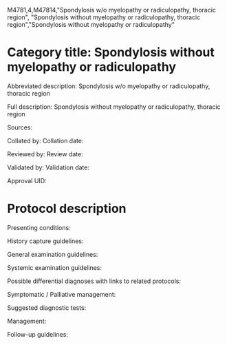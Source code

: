 M4781,4,M47814,"Spondylosis w/o myelopathy or radiculopathy, thoracic region", "Spondylosis without myelopathy or radiculopathy, thoracic region","Spondylosis without myelopathy or radiculopathy"
# Category title: Spondylosis without myelopathy or radiculopathy

Abbreviated description: Spondylosis w/o myelopathy or radiculopathy, thoracic region

Full description: Spondylosis without myelopathy or radiculopathy, thoracic region

Sources:

Collated by:
Collation date:

Reviewed by:
Review date:

Validated by:
Validation date:

Approval UID:

# Protocol description

Presenting conditions:

History capture guidelines:

General examination guidelines:

Systemic examination guidelines:

Possible differential diagnoses with links to related protocols:

Symptomatic / Palliative management:

Suggested diagnostic tests:

Management:

Follow-up guidelines:
